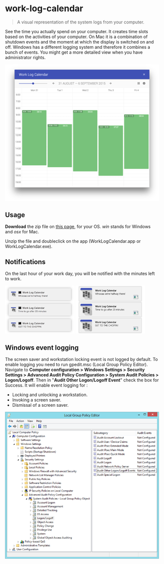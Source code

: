 # work-log-calendar

> A visual representation of the system logs from your computer.

See the time you actually spend on your computer. It creates time slots based on the activities of your computer.
On Mac it is a combination of shutdown events and the moment at which the display is switched on and off.
Windows has a different logging system and therefore it combines a bunch of events. You might get a more detailed view when you have administrator rights.

![Demo](docs/demo.png "Demo")

## Usage

**Download** the zip file on [this page](https://github.com/dirkstals/work-log-calendar/releases/latest), for your OS. *win* stands for Windows and *osx* for Mac. 

Unzip the file and doubleclick on the app (WorkLogCalendar.app or WorkLogCalendar.exe).

## Notifications

On the last hour of your work day, you will be notified with the minutes left to work.

<img src="docs/notifications-osx.png" alt="Notifications on osx" width="45%"/>
<img src="docs/notifications-windows.png" alt="Notifications on windows" width="45%"/>

## Windows event logging

The screen saver and workstation locking event is not logged by default. 
To enable logging you need to run gpedit.msc (Local Group Policy Editor). Navigate to **Computer configuration > Windows Settings > Security Settings > Advanced Audit Policy Configuration > System Audit Policies > Logon/Logoff**. Then in "**Audit Other Logon/Logoff Event**" check the box for Success. It will enable event logging for :

* Locking and unlocking a workstation.
* Invoking a screen saver.
* Dismissal of a screen saver.

![Windows Event Loggin](docs/gpedit.png "Windows Event Logging")